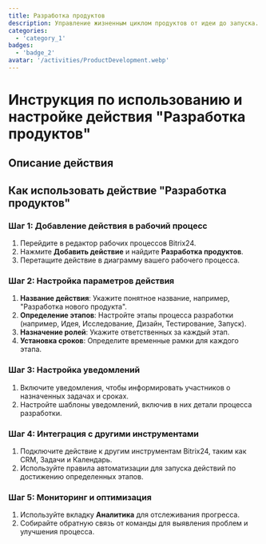 ```yaml
---
title: Разработка продуктов
description: Управление жизненным циклом продуктов от идеи до запуска.
categories: 
  - 'category_1'
badges: 
  - 'badge_2'
avatar: '/activities/ProductDevelopment.webp'
---
```

# Инструкция по использованию и настройке действия "Разработка продуктов"

## Описание действия

## Как использовать действие "Разработка продуктов"

### Шаг 1: Добавление действия в рабочий процесс
1. Перейдите в редактор рабочих процессов Bitrix24.
2. Нажмите **Добавить действие** и найдите **Разработка продуктов**.
3. Перетащите действие в диаграмму вашего рабочего процесса.

### Шаг 2: Настройка параметров действия
1. **Название действия**: Укажите понятное название, например, "Разработка нового продукта".
2. **Определение этапов**: Настройте этапы процесса разработки (например, Идея, Исследование, Дизайн, Тестирование, Запуск).
3. **Назначение ролей**: Укажите ответственных за каждый этап.
4. **Установка сроков**: Определите временные рамки для каждого этапа.

### Шаг 3: Настройка уведомлений
1. Включите уведомления, чтобы информировать участников о назначенных задачах и сроках.
2. Настройте шаблоны уведомлений, включив в них детали процесса разработки.

### Шаг 4: Интеграция с другими инструментами
1. Подключите действие к другим инструментам Bitrix24, таким как CRM, Задачи и Календарь.
2. Используйте правила автоматизации для запуска действий по достижению определенных этапов.

### Шаг 5: Мониторинг и оптимизация
1. Используйте вкладку **Аналитика** для отслеживания прогресса.
2. Собирайте обратную связь от команды для выявления проблем и улучшения процесса.